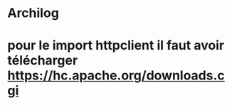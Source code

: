 # Archilog

# pour le import httpclient il faut avoir télécharger https://hc.apache.org/downloads.cgi
